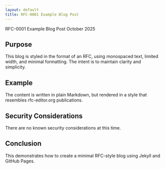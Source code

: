 ```yaml
---
layout: default
title: RFC-0001 Example Blog Post
---
```

RFC-0001                 Example Blog Post                October 2025

## Purpose

This blog is styled in the format of an RFC, using monospaced text,
limited width, and minimal formatting. The intent is to maintain
clarity and simplicity.
## Example
The content is written in plain Markdown, but rendered in a style
that resembles rfc-editor.org publications.
## Security Considerations
There are no known security considerations at this time.
## Conclusion
This demonstrates how to create a minimal RFC-style blog using
Jekyll and GitHub Pages.
